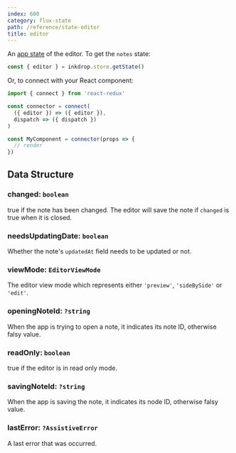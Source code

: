 ```yaml
---
index: 600
category: flux-state
path: /reference/state-editor
title: editor
---
```


An [app state](/manual/flux-architecture) of the editor.
To get the `notes` state:

```js
const { editor } = inkdrop.store.getState()
```

Or, to connect with your React component:

```js
import { connect } from 'react-redux'

const connector = connect(
  ({ editor }) => ({ editor }),
  dispatch => ({ dispatch })
)

const MyComponent = connector(props => {
  // render
})
```

## Data Structure

### changed: `boolean`

true if the note has been changed.
The editor will save the note if `changed` is true when it is closed.

### needsUpdatingDate: `boolean`

Whether the note's `updatedAt` field needs to be updated or not.

### viewMode: `EditorViewMode`

The editor view mode which represents either `'preview'`, `'sideBySide'` or `'edit'`.

### openingNoteId: `?string`

When the app is trying to open a note, it indicates its note ID, otherwise falsy value.

### readOnly: `boolean`

true if the editor is in read only mode.

### savingNoteId: `?string`

When the app is saving the note, it indicates its node ID, otherwise falsy value.

### lastError: `?AssistiveError`

A last error that was occurred.
